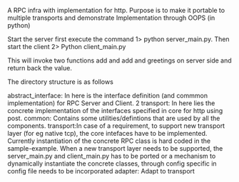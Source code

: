 
A RPC infra with implementation for http. Purpose is to make it portable to multiple transports and demonstrate Implementation through OOPS (in python)

Start the server first execute the command 1> python server_main.py. Then start the client 2> Python client_main.py

This will invoke two functions add and add and greetings on server side and return back the value.

The directory structure is as follows

abstract_interface: In here is the interface definition (and commmon implementation) for RPC Server and Client. 2 transport: In here lies the concrete implementation of the interfaces specified in core for http using post.
common: Contains some utilities/defintions that are used by all the components.
transport:In case of a requirement, to support new transport layer (for eg native tcp), the core intefaces have to be implemented. Currently instantiation of the concrete RPC class is hard coded in the sample-example. When a new transport layer needs to be supported, the server_main.py and client_main.py has to be ported or a mechanism to dynamically instantiate the concrete classes, through config specific in config file needs to be incorporated
adapter: Adapt to transport


